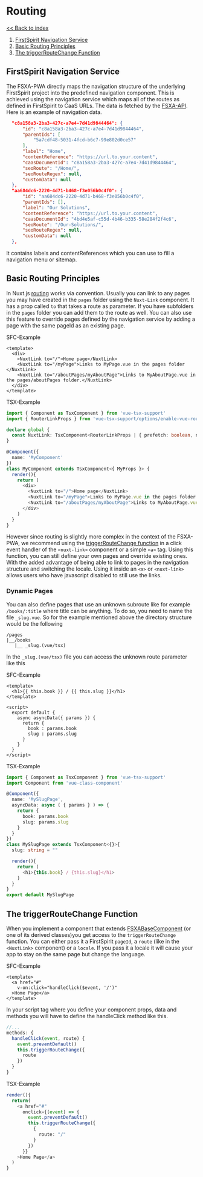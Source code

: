 # Routing

[<< Back to index](./index.md)

1. [FirstSpirit Navigation Service](#firstspirit-navigation-service)
2. [Basic Routing Principles](#basic-routing-principles)
3. [The triggerRouteChange Function](#the-triggerroutechange-function)

## FirstSpirit Navigation Service

The FSXA-PWA directly maps the navigation structure of the underlying FirstSpirit project into the predefined navigation component. This is achieved using the navigation service which maps all of the routes as defined in FirstSpirit to CaaS URLs. The data is fetched by the [FSXA-API](https://github.com/e-Spirit/fsxa-api). Here is an example of navigation data.

```json
  "c8a158a3-2ba3-427c-a7e4-7d41d9844464": {
      "id": "c8a158a3-2ba3-427c-a7e4-7d41d9844464",
      "parentIds": [
          "5a7cdf48-5031-4fcd-b6c7-99e802d0ce57"
      ],
      "label": "Home",
      "contentReference": "https://url.to.your.content",
      "caasDocumentId": "c8a158a3-2ba3-427c-a7e4-7d41d9844464",
      "seoRoute": "/Home/",
      "seoRouteRegex": null,
      "customData": null
  },
  "aa684dc6-2220-4d71-b468-f3e056b0c4f0": {
      "id": "aa684dc6-2220-4d71-b468-f3e056b0c4f0",
      "parentIds": [],
      "label": "Our Solutions",
      "contentReference": "https://url.to.your.content",
      "caasDocumentId": "4bd4e5af-c55d-4b46-b335-58e284f2f4c6",
      "seoRoute": "/Our-Solutions/",
      "seoRouteRegex": null,
      "customData": null
  },
```

It contains labels and contentReferences which you can use to fill a navigation menu or sitemap.

## Basic Routing Principles

In Nuxt.js [routing](https://nuxtjs.org/docs/2.x/get-started/routing) works via convention. Usually you can link to any pages you may have created in the `pages` folder using the `Nuxt-Link` component. It has a prop called `to` that takes a route as parameter. If you have subfolders in the `pages` folder you can add them to the route as well. You can also use this feature to override pages defined by the navigation service by adding a page with the same pageId as an existing page.

SFC-Example

```vue
<template>
  <div>
    <NuxtLink to="/">Home page</NuxtLink>
    <NuxtLink to="/myPage">Links to MyPage.vue in the pages folder </NuxtLink>
    <NuxtLink to="/aboutPages/myAboutPage">Links to MyAboutPage.vue in the pages/aboutPages folder.</NuxtLink>
  </div>
</template>
```

TSX-Example

```typescript jsx
import { Component as TsxComponent } from 'vue-tsx-support'
import { RouterLinkProps } from 'vue-tsx-support/options/enable-vue-router'

declare global {
  const NuxtLink: TsxComponent<RouterLinkProps | { prefetch: boolean, noPrefetch: boolean}>
}

@Component({
  name: 'MyComponent'
})
class MyComponent extends TsxComponent<{ MyProps }> {
  render(){
    return (
      <div>
        <NuxtLink to="/">Home page</NuxtLink>
        <NuxtLink to="/myPage">Links to MyPage.vue in the pages folder </NuxtLink>
        <NuxtLink to="/aboutPages/myAboutPage">Links to MyAboutPage.vue in the pages/aboutPages folder.</NuxtLink>
      </div>
    )
  }
}
```

However since routing is slightly more complex in the context of the FSXA-PWA, we recommend using the [triggerRouteChange function](the-triggerroutechange-function) in a click event handler of the `<nuxt-link>` component or a simple `<a>` tag. Using this function, you can still define your own pages and override existing ones. With the added advantage of being able to link to pages in the navigation structure and switching the locale. Using it inside an `<a>` or `<nuxt-link>` allows users who have javascript disabled to still use the links.

### Dynamic Pages

You can also define pages that use an unknown subroute like for example `/books/:title` where title can be anything.
To do so, you need to name the file `_slug.vue`. So for the example mentioned above the directory structure would be the following

```
/pages
|__/books
   |__ _slug.(vue/tsx)
```

In the `_slug.(vue/tsx)` file you can access the unknown route parameter like this

SFC-Example

```vue
<template>
  <h1>{{ this.book }} / {{ this.slug }}</h1>
</template>

<script>
  export default {
    async asyncData({ params }) {
      return {
        book : params.book
        slug : params.slug
      }
    }
  }
</script>
```

TSX-Example

```typescript jsx
import { Component as TsxComponent } from 'vue-tsx-support'
import Component from 'vue-class-component'

@Component({
  name: 'MySlugPage',
  asyncData: async ( { params } ) => {
    return { 
      book: params.book
      slug: params.slug 
    }
  }
})
class MySlugPage extends TsxComponent<{}>{
  slug: string = ""

  render(){
    return (
      <h1>{this.book} / {this.slug}</h1>
    )
  }
}
export default MySlugPage
```

## The triggerRouteChange Function

When you implement a component that extends [FSXABaseComponent](components/FSXABaseComponent.md) (or one of its derived classes)you get access to the `triggerRouteChange` function. You can either pass it a FirstSpirit `pageId`, a `route` (like in the `<NuxtLink>` component) or a `locale`. If you pass it a locale it will cause your app to stay on the same page but change the language.

SFC-Example

```vue
<template>
  <a href="#"
    v-on:click="handleClick($event, '/')"
  >Home Page</a>
</template>
```

In your script tag where you define your component props, data and methods you will have to define the handleClick method like this.

```javascript
//...
methods: {
  handleClick(event, route) {
    event.preventDefault()
    this.triggerRouteChange({
      route
    })
  }
}
```

TSX-Example

```typescript jsx
render(){
  return(
    <a href="#"
      onclick={(event) => {
        event.preventDefault()
        this.triggerRouteChange({
          {
            route: "/"
          }
        })
      }}
    >Home Page</a>
  )
}
```
